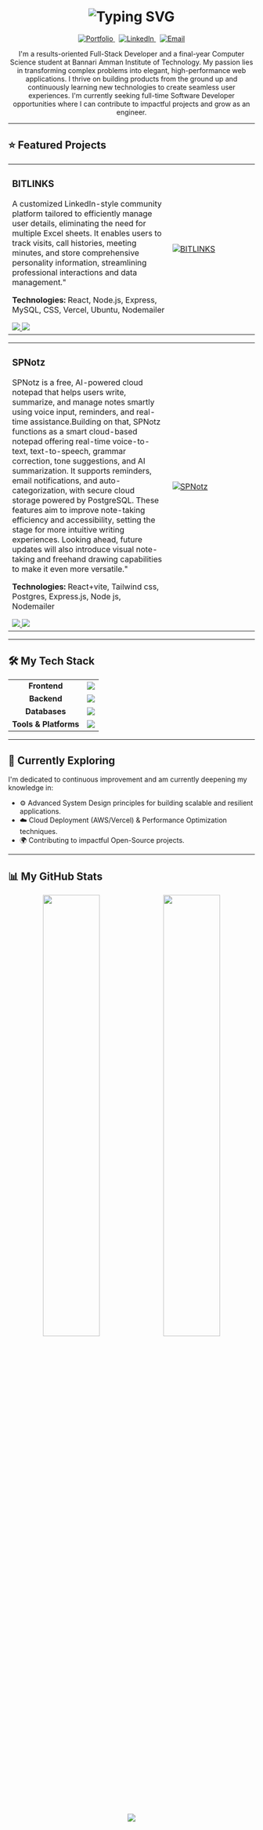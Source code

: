 <h1 align="center">
  <img src="https://readme-typing-svg.demolab.com?font=Fira+Code&size=28&pause=1000&color=F97316&center=true&vCenter=true&width=800&lines=Hi%2C+I'm+Nithish+Kumar+S+P!;Full-Stack+Developer+%7C+Building+Modern+Web+Apps" alt="Typing SVG" />
</h1>

<p align="center">
  <a href="https://nithishkumarsp.vercel.app" target="_blank">
    <img src="https://img.shields.io/badge/Portfolio-000000?style=for-the-badge&logo=Vercel&logoColor=white" alt="Portfolio"/>
  </a>
  &nbsp;
  <a href="https://www.linkedin.com/in/nithishkumarsp" target="_blank">
    <img src="https://img.shields.io/badge/LinkedIn-0A66C2?style=for-the-badge&logo=linkedin&logoColor=white" alt="LinkedIn"/>
  </a>
  &nbsp;
  <a href="mailto:nithishkumar3115@gmail.com">
    <img src="https://img.shields.io/badge/Gmail-D14836?style=for-the-badge&logo=gmail&logoColor=white" alt="Email"/>
  </a>
</p>
<p align="center">
  I'm a results-oriented Full-Stack Developer and a final-year Computer Science student at Bannari Amman Institute of Technology. My passion lies in transforming complex problems into elegant, high-performance web applications. I thrive on building products from the ground up and continuously learning new technologies to create seamless user experiences. I'm currently seeking full-time Software Developer opportunities where I can contribute to impactful projects and grow as an engineer.
</p>

---

## ⭐ Featured Projects

<table width="100%">
  <tr>
    <td width="65%">
      <h3>BITLINKS</h3>
      <p>
        A customized LinkedIn-style community platform tailored to efficiently manage user details, eliminating the need for multiple Excel sheets. It enables users to track visits, call histories, meeting minutes, and store comprehensive personality information, streamlining professional interactions and data management."</i>
      </p>
      <p>
        <strong>Technologies:</strong> React, Node.js, Express, MySQL, CSS, Vercel, Ubuntu, Nodemailer
      </p>
      <div>
        <a href="https://bitlinks.bitsathy.ac.in/" target="_blank">
          <img src="https://img.shields.io/badge/Live_Demo-007BFF?style=for-the-badge&logo=vercel&logoColor=white" />
        </a>
        <a href="https://github.com/Nithishkumarsp03/bitlinks-version-2" target="_blank">
          <img src="https://img.shields.io/badge/GitHub_Repo-181717?style=for-the-badge&logo=github&logoColor=white" />
        </a>
      </div>
    </td>
    <td width="35%">
      <a href="https://bitlinks.bitsathy.ac.in/" target="_blank">
        <img src="https://framerusercontent.com/images/dQ02N6pI1r9Y6CUex93cz1qhaM.png" alt="BITLINKS" />
        </a>
    </td>
  </tr>
</table>

<table width="100%">
  <tr>
    <td width="65%">
      <h3>SPNotz</h3>
      <p>
        SPNotz is a free, AI-powered cloud notepad that helps users write, summarize, and manage notes smartly using voice input, reminders, and real-time assistance.Building on that, SPNotz functions as a smart cloud-based notepad offering real-time voice-to-text, text-to-speech, grammar correction, tone suggestions, and AI summarization. It supports reminders, email notifications, and auto-categorization, with secure cloud storage powered by PostgreSQL. These features aim to improve note-taking efficiency and accessibility, setting the stage for more intuitive writing experiences. Looking ahead, future updates will also introduce visual note-taking and freehand drawing capabilities to make it even more versatile."</i>
      </p>
      <p>
        <strong>Technologies:</strong> React+vite, Tailwind css, Postgres, Express.js, Node js, Nodemailer
      </p>
      <div>
        <a href="https://spnotz.vercel.app/" target="_blank">
          <img src="https://img.shields.io/badge/Live_Demo-007BFF?style=for-the-badge&logo=vercel&logoColor=white" />
        </a>
        <a href="https://github.com/Nithishkumarsp03/backend-notepad" target="_blank">
          <img src="https://img.shields.io/badge/GitHub_Repo-181717?style=for-the-badge&logo=github&logoColor=white" />
        </a>
      </div>
    </td>
    <td width="35%">
      <a href="https://spnotz.vercel.app/" target="_blank">
        <img src="https://framerusercontent.com/images/3PWdN53oyX8fLuq0mIrzpclx4s.png" alt="SPNotz" />
      </a>
    </td>
  </tr>
</table>

---

## 🛠️ My Tech Stack

<table>
  <tr>
    <td align="center"><strong>Frontend</strong></td>
    <td><img src="https://skillicons.dev/icons?i=html,css,js,react,tailwind" /></td>
  </tr>
  <tr>
    <td align="center"><strong>Backend</strong></td>
    <td><img src="https://skillicons.dev/icons?i=nodejs,express" /></td>
  </tr>
  <tr>
    <td align="center"><strong>Databases</strong></td>
    <td><img src="https://skillicons.dev/icons?i=mongodb,mysql" /></td>
  </tr>
  <tr>
    <td align="center"><strong>Tools & Platforms</strong></td>
    <td><img src="https://skillicons.dev/icons?i=git,github,postman,vscode" /></td>
  </tr>
</table>

---

## 🚀 Currently Exploring

<p>
  I'm dedicated to continuous improvement and am currently deepening my knowledge in:
</p>
<ul>
  <li>⚙️ Advanced System Design principles for building scalable and resilient applications.</li>
  <li>☁️ Cloud Deployment (AWS/Vercel) & Performance Optimization techniques.</li>
  <li>🌍 Contributing to impactful Open-Source projects.</li>
</ul>

---

## 📊 My GitHub Stats

<p align="center">
  <img src="https://github-readme-stats.vercel.app/api?username=Nithishkumarsp03&show_icons=true&theme=radical&hide_border=true&rank_icon=github" width="48%" />
  <img src="https://github-readme-streak-stats.herokuapp.com?user=Nithishkumarsp03&theme=radical&hide_border=true" width="48%" />
  <br>
  <img src="https://github-readme-stats.vercel.app/api/top-langs/?username=Nithishkumarsp03&layout=compact&theme=radical&hide_border=true" />
</p>
